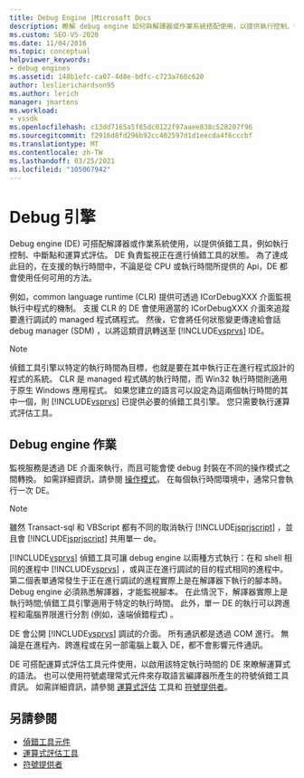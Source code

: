 ```yaml
---
title: Debug Engine |Microsoft Docs
description: 瞭解 debug engine 如何與解譯器或作業系統搭配使用，以提供執行控制、中斷點和運算式評估等服務。
ms.custom: SEO-VS-2020
ms.date: 11/04/2016
ms.topic: conceptual
helpviewer_keywords:
- debug engines
ms.assetid: 148b1efc-ca07-4d8e-bdfc-c723a760c620
author: leslierichardson95
ms.author: lerich
manager: jmartens
ms.workload:
- vssdk
ms.openlocfilehash: c13dd7165a5f85dc0122f97aaee838c528207f96
ms.sourcegitcommit: f2916d8fd296b92cc402597d1d1eecda4f6cccbf
ms.translationtype: MT
ms.contentlocale: zh-TW
ms.lasthandoff: 03/25/2021
ms.locfileid: "105067942"
---
```

# <a name="debug-engine"></a>Debug 引擎
Debug engine (DE) 可搭配解譯器或作業系統使用，以提供偵錯工具，例如執行控制、中斷點和運算式評估。 DE 負責監視正在進行偵錯工具的狀態。 為了達成此目的，在支援的執行時間中，不論是從 CPU 或執行時間所提供的 Api，DE 都會使用任何可用的方法。

 例如，common language runtime (CLR) 提供可透過 ICorDebugXXX 介面監視執行中程式的機制。 支援 CLR 的 DE 會使用適當的 ICorDebugXXX 介面來追蹤要進行調試的 managed 程式碼程式。 然後，它會將任何狀態變更傳達給會話 debug manager (SDM) ，以將這類資訊轉送至 [!INCLUDE[vsprvs](../../code-quality/includes/vsprvs_md.md)] IDE。

> [!NOTE]
> 偵錯工具引擎以特定的執行時間為目標，也就是要在其中執行正在進行程式設計的程式的系統。 CLR 是 managed 程式碼的執行時間，而 Win32 執行時間則適用于原生 Windows 應用程式。 如果您建立的語言可以設定為這兩個執行時間的其中一個，則 [!INCLUDE[vsprvs](../../code-quality/includes/vsprvs_md.md)] 已提供必要的偵錯工具引擎。 您只需要執行運算式評估工具。

## <a name="debug-engine-operation"></a>Debug engine 作業
 監視服務是透過 DE 介面來執行，而且可能會使 debug 封裝在不同的操作模式之間轉換。 如需詳細資訊，請參閱 [操作模式](../../extensibility/debugger/operational-modes.md)。 在每個執行時間環境中，通常只會執行一次 DE。

> [!NOTE]
> 雖然 Transact-sql 和 VBScript 都有不同的取消執行 [!INCLUDE[jsprjscript](../../debugger/debug-interface-access/includes/jsprjscript_md.md)] ，並且會 [!INCLUDE[jsprjscript](../../debugger/debug-interface-access/includes/jsprjscript_md.md)] 共用單一 de。

 [!INCLUDE[vsprvs](../../code-quality/includes/vsprvs_md.md)] 偵錯工具可讓 debug engine 以兩種方式執行：在和 shell 相同的進程中 [!INCLUDE[vsprvs](../../code-quality/includes/vsprvs_md.md)] ，或與正在進行調試的目的程式相同的進程中。 第二個表單通常發生于正在進行調試的進程實際上是在解譯器下執行的腳本時。 Debug engine 必須熟悉解譯器，才能監視腳本。 在此情況下，解譯器實際上是執行時間;偵錯工具引擎適用于特定的執行時間。 此外，單一 DE 的執行可以跨進程和電腦界限進行分割 (例如，遠端偵錯程式) 。

 DE 會公開 [!INCLUDE[vsprvs](../../code-quality/includes/vsprvs_md.md)] 調試的介面。 所有通訊都是透過 COM 進行。 無論是在進程內、跨進程或在另一部電腦上載入 DE，都不會影響元件通訊。

 DE 可搭配運算式評估工具元件使用，以啟用該特定執行時間的 DE 來瞭解運算式的語法。 也可以使用符號處理常式元件來存取語言編譯器所產生的符號偵錯工具資訊。 如需詳細資訊，請參閱 [運算式評估](../../extensibility/debugger/expression-evaluator.md) 工具和 [符號提供者](../../extensibility/debugger/symbol-provider.md)。

## <a name="see-also"></a>另請參閱
- [偵錯工具元件](../../extensibility/debugger/debugger-components.md)
- [運算式評估工具](../../extensibility/debugger/expression-evaluator.md)
- [符號提供者](../../extensibility/debugger/symbol-provider.md)
